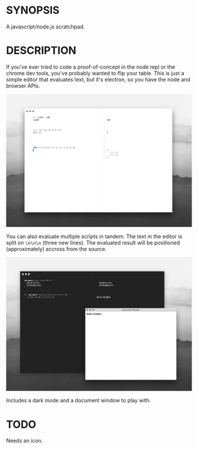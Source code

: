 # SYNOPSIS
A javascript/node.js scratchpad.

# DESCRIPTION
If you've ever tried to code a proof-of-concept in the node repl or the chrome
dev tools, you've probably wanted to flip your table. This is just a simple
editor that evaluates text, but it's electron, so you have the node and browser
APIs.

![screenshot](screenshot.png)

You can also evaluate multiple scripts in tandem. The text in the editor is
split on `\n\n\n` (three new lines). The evaluated result will be positioned
(approximately) accross from the source.


![docwindow](document.png)

Includes a dark mode and a document window to play with.

# TODO
Needs an icon.
